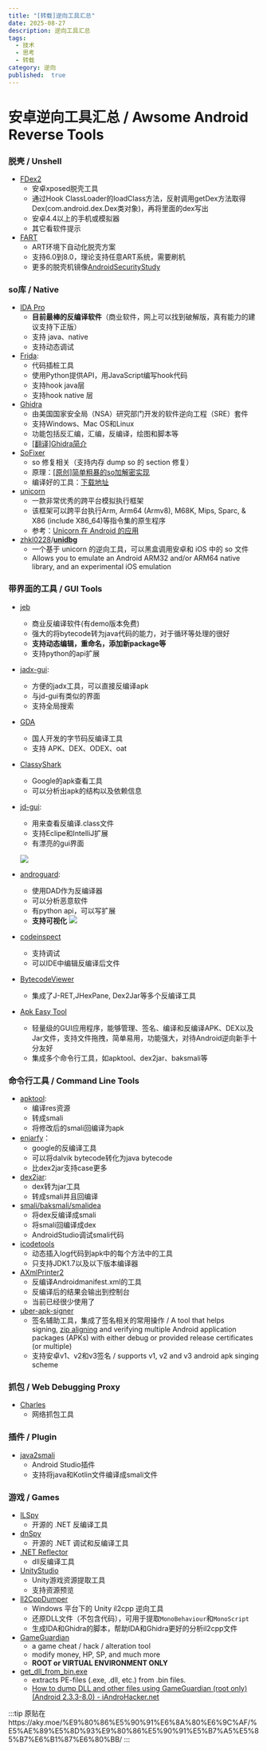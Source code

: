 ```yaml
---
title: "[转载]逆向工具汇总"
date: 2025-08-27
description: 逆向工具汇总
tags:
  - 技术
  - 思考
  - 转载
category: 逆向
published:  true
---
```



# 安卓逆向工具汇总 / Awsome Android Reverse Tools

### 脱壳 / Unshell

- [FDex2](https://bbs.pediy.com/thread-224105.htm)
    - 安卓xposed脱壳工具
    - 通过Hook ClassLoader的loadClass方法，反射调用getDex方法取得Dex(com.android.dex.Dex类对象)，再将里面的dex写出
    - 安卓4.4以上的手机或模拟器
    - 其它看软件提示
- [FART](https://github.com/hanbinglengyue/FART)
    - ART环境下自动化脱壳方案
    - 支持6.0到8.0，理论支持任意ART系统，需要刷机
    - 更多的脱壳机镜像[AndroidSecurityStudy](https://github.com/r0ysue/AndroidSecurityStudy)

### so库 / Native

- [IDA Pro](https://www.hex-rays.com/products/ida/)
    - **目前最棒的反编译软件**（商业软件，网上可以找到破解版，真有能力的建议支持下正版）
    - 支持 java、native
    - 支持动态调试
- [Frida](https://www.frida.re/):
    - 代码插桩工具
    - 使用Python提供API，用JavaScript编写hook代码
    - 支持hook java层
    - 支持hook native 层
- [Ghidra](https://github.com/NationalSecurityAgency/ghidra)
    - 由美国国家安全局（NSA）研究部门开发的软件逆向工程（SRE）套件
    - 支持Windows、Mac OS和Linux
    - 功能包括反汇编，汇编，反编译，绘图和脚本等
    - [[翻译]Ghidra简介](https://bbs.pediy.com/thread-250056.htm)
- [SoFixer](https://github.com/F8LEFT/SoFixer)
    - so 修复相关（支持内存 dump so 的 section 修复）
    - 原理：[[原创]简单粗暴的so加解密实现](https://bbs.pediy.com/thread-191649.htm)
    - 编译好的工具：[下载地址](https://github.com/WuFengXue/AndroidBinUtils/releases/tag/SoFixer-v0.2)
- [unicorn](https://github.com/unicorn-engine/unicorn)
    - 一款非常优秀的跨平台模拟执行框架
    - 该框架可以跨平台执行Arm, Arm64 (Armv8), M68K, Mips, Sparc, & X86 (include X86_64)等指令集的原生程序
    - 参考：[Unicorn 在 Android 的应用](https://bbs.pediy.com/thread-253868.htm)
- [zhkl0228](https://github.com/zhkl0228)/**[unidbg](https://github.com/zhkl0228/unidbg)**
    - 一个基于 unicorn 的逆向工具，可以黑盒调用安卓和 iOS 中的 so 文件
    - Allows you to emulate an Android ARM32 and/or ARM64 native library, and an experimental iOS emulation

### 带界面的工具 / GUI Tools

- [jeb](https://www.pnfsoftware.com/)
    
    - 商业反编译软件(有demo版本免费)
    - 强大的将bytecode转为java代码的能力，对于循环等处理的很好
    - **支持动态编辑，重命名，添加新package等**
    - 支持python的api扩展
- [jadx-gui](https://github.com/skylot/jadx/tree/master/jadx-gui/src/main/java/jadx/gui):
    
    - 方便的jadx工具，可以直接反编译apk
    - 与jd-gui有类似的界面
    - 支持全局搜索
- [GDA](https://github.com/charles2gan/GDA-android-reversing-Tool)
    
    - 国人开发的字节码反编译工具
    - 支持 APK、DEX、ODEX、oat
- [ClassyShark](https://github.com/google/android-classyshark)
    
    - Google的apk查看工具
    - 可以分析出apk的结构以及依赖信息
- [jd-gui](http://jd.benow.ca/):
    
    - 用来查看反编译.class文件
    - 支持Eclipe和IntelliJ扩展
    - 有漂亮的gui界面
    
    ![](http://java-decompiler.github.io/img/jd-gui.png)
    
- [androguard](https://github.com/androguard/androguard):
    
    - 使用DAD作为反编译器
    - 可以分析恶意软件
    - 有python api，可以写扩展
    - **支持可视化** ![](https://raw.githubusercontent.com/Juude/droidReverse/master/art/guard.png)
- [codeinspect](http://sseblog.ec-spride.de/tools/codeinspect/)
    
    - 支持调试
    - 可以IDE中编辑反编译后文件
- [BytecodeViewer](https://bytecodeviewer.com/)
    
    - 集成了J-RET,JHexPane, Dex2Jar等多个反编译工具
- [Apk Easy Tool](https://forum.xda-developers.com/t/discontinued-windows-apk-easy-tool-v1-60-2022-06-23.3333960/)
    
    - 轻量级的GUI应用程序，能够管理、签名、编译和反编译APK、DEX以及Jar文件，支持文件拖拽，简单易用，功能强大，对待Android逆向新手十分友好
    - 集成多个命令行工具，如apktool、dex2jar、baksmali等

### 命令行工具 / Command Line Tools

- [apktool](https://ibotpeaches.github.io/Apktool/):
    - 编译res资源
    - 转成smali
    - 将修改后的smali回编译为apk
- [enjarfy](https://github.com/google/enjarify)：
    - google的反编译工具
    - 可以将dalvik bytecode转化为java bytecode
    - 比dex2jar支持case更多
- [dex2jar](https://github.com/pxb1988/dex2jar):
    - dex转为jar工具
    - 转成smali并且回编译
- [smali/baksmali/smalidea](https://github.com/JesusFreke/smali)
    - 将dex反编译成smali
    - 将smali回编译成dex
    - AndroidStudio调试smali代码
- [icodetools](https://github.com/fourbrother/icodetools)
    - 动态插入log代码到apk中的每个方法中的工具
    - 只支持JDK1.7以及以下版本编译器
- [AXmlPrinter2](http://code.google.com/p/android4me/downloads/list)
    - 反编译Androidmanifest.xml的工具
    - 反编译后的结果会输出到控制台
    - 当前已经很少使用了
- [uber-apk-signer](https://github.com/patrickfav/uber-apk-signer)
    - 签名辅助工具，集成了签名相关的常用操作 / A tool that helps signing, [zip aligning](https://developer.android.com/studio/command-line/zipalign.html) and verifying multiple Android application packages (APKs) with either debug or provided release certificates (or multiple)
    - 支持安卓v1、v2和v3签名 / supports v1, v2 and v3 android apk singing scheme

### 抓包 / Web Debugging Proxy

- [Charles](https://www.charlesproxy.com/)
    - 网络抓包工具

### 插件 / Plugin

- [java2smali](https://github.com/ollide/intellij-java2smali)
    - Android Studio插件
    - 支持将java和Kotlin文件编译成smali文件

### 游戏 / Games

- [ILSpy](https://github.com/icsharpcode/ILSpy)
    - 开源的 .NET 反编译工具
- [dnSpy](https://github.com/0xd4d/dnSpy)
    - 开源的 .NET 调试和反编译工具
- [.NET Reflector](http://www.red-gate.com/products/dotnet-development/reflector/)
    - dll反编译工具
- [UnityStudio](https://github.com/Perfare/UnityStudio)
    - Unity游戏资源提取工具
    - 支持资源预览
- [Il2CppDumper](https://github.com/Perfare/Il2CppDumper)
    - Windows 平台下的 Unity il2cpp 逆向工具
    - 还原DLL文件（不包含代码），可用于提取`MonoBehaviour`和`MonoScript`
    - 生成IDA和Ghidra的脚本，帮助IDA和Ghidra更好的分析il2cpp文件
- [GameGuardian](https://gameguardian.net/download)
    - a game cheat / hack / alteration tool
    - modify money, HP, SP, and much more
    - **ROOT or VIRTUAL ENVIRONMENT ONLY**
- [get_dll_from_bin.exe](https://gameguardian.net/forum/files/file/7-utility-for-extracting-dll-files-from-various-dumps/)
    - extracts PE-files (.exe, .dll, etc.) from .bin files.
    - [How to dump DLL and other files using GameGuardian (root only) (Android 2.3.3-8.0) - iAndroHacker.net](https://gameguardian.net/forum/topic/17965-how-to-dump-dll-and-other-files-using-gameguardian-root-only-android-233-80-iandrohackernet/)

:::tip
原贴在https://aky.moe/%E9%80%86%E5%90%91%E6%8A%80%E6%9C%AF/%E5%AE%89%E5%8D%93%E9%80%86%E5%90%91%E5%B7%A5%E5%85%B7%E6%B1%87%E6%80%BB/
:::